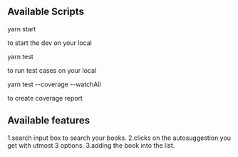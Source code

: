 ## Available Scripts
yarn start

to start the dev on your local

yarn test

to run test cases on your local

yarn test --coverage --watchAll

to create coverage report

## Available features
1.search input box to search your books.
2.clicks on the autosuggestion you get with utmost 3 options.
3.adding the book into the list.




